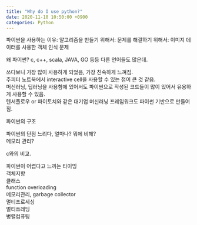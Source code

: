 ```yaml
---
title: "Why do I use python?"
date: 2020-11-10 10:50:00 +0900
categories: Python
---
```


파이썬을 사용하는 이유: 알고리즘을 만들기 위해서: 문제를 해결하기 위해서: 이미지 데이터를 사용한 객체 인식 문제    

왜 파이썬? c, c++, scala, JAVA, GO 등등 다른 언어들도 많은데.    

쓰다보니 가장 많이 사용하게 되었음, 가장 친숙하게 느껴짐.    
주피터 노트북에서 interactive cell을 사용할 수 있는 점이 큰 것 같음.    
머신러닝, 딥러닝을 사용함에 있어서도 파이썬으로 작성된 코드들이 많이 있어서 유용하게 사용할 수 있음.    
텐서플로우 or 파이토치와 같은 대기업 머신러닝 프레임워크도 파이썬 기반으로 만들어짐.    

파이썬의 구조


파이썬의 단점
느리다, 얼마나? 뭐에 비해?    
메모리 관리?    

c와의 비교.


파이썬이 어렵다고 느끼는 타이밍    
객체지향    
클래스    
function overloading    
메모리관리, garbage collector    
멀티프로세싱    
멀티쓰레딩    
병렬컴퓨팅    

